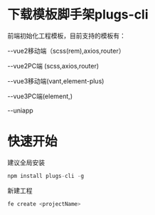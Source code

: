# 下载模板脚手架plugs-cli
前端初始化工程模板，目前支持的模板有：

--vue2移动端（scss(rem),axios,router）

--vue2PC端 (scss,axios,router)

--vue3移动端(vant,element-plus)

--vue3PC端(element,)

--uniapp

# 快速开始

建议全局安装

```js
npm install plugs-cli -g
```

新建工程

```js
fe create <projectName>
```